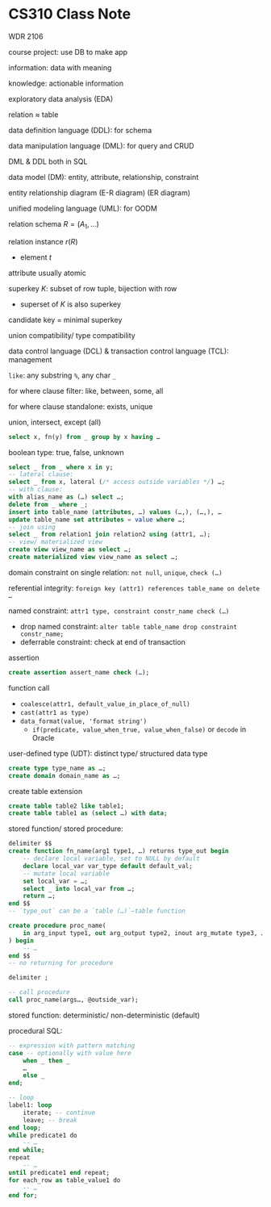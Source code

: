 # CS310 Class Note

WDR 2106

course project: use DB to make app

information: data with meaning

knowledge: actionable information

exploratory data analysis (EDA)

relation ≈ table

data definition language (DDL): for schema

data manipulation language (DML): for query and CRUD

DML & DDL both in SQL

data model (DM): entity, attribute, relationship, constraint

entity relationship diagram (E-R diagram) (ER diagram)

unified modeling language (UML): for OODM

relation schema $R=(A_1,…)$

relation instance $r(R)$

- element $t$

attribute usually atomic

superkey $K$: subset of row tuple, bijection with row

- superset of $K$ is also superkey

candidate key = minimal superkey

union compatibility/ type compatibility

data control language (DCL) & transaction control language (TCL): management

`like`: any substring `%`, any char `_`

for where clause filter: like, between, some, all

for where clause standalone: exists, unique

union, intersect, except (all)

```sql
select x, fn(y) from _ group by x having …
```

boolean type: true, false, unknown

```sql
select _ from _ where x in y;
-- lateral clause:
select _ from x, lateral (/* access outside variables */) …;
-- with clause:
with alias_name as (…) select …;
delete from _ where _;
insert into table_name (attributes, …) values (…,), (…,), …
update table_name set attributes = value where …;
-- join using
select _ from relation1 join relation2 using (attr1, …);
-- view/ materialized view
create view view_name as select …;
create materialized view view_name as select …;
```

domain constraint on single relation: `not null`, `unique`, `check (…)`

referential integrity: `foreign key (attr1) references table_name on delete …`

named constraint: `attr1 type, constraint constr_name check (…)`

- drop named constraint: `alter table table_name drop constraint constr_name;`
- deferrable constraint: check at end of transaction

assertion

```sql
create assertion assert_name check (…);
```

function call

- `coalesce(attr1, default_value_in_place_of_null)`
- `cast(attr1 as type)`
- `data_format(value, 'format string')`
    - `if(predicate, value_when_true, value_when_false)` or `decode` in Oracle

user-defined type (UDT): distinct type/ structured data type

```sql
create type type_name as …;
create domain domain_name as …;
```

create table extension

```sql
create table table2 like table1;
create table table1 as (select …) with data;
```

stored function/ stored procedure:

```sql
delimiter $$
create function fn_name(arg1 type1, …) returns type_out begin
    -- declare local variable, set to NULL by default
    declare local_var var_type default default_val;
    -- mutate local variable
    set local_var = …;
    select _ into local_var from …;
    return …;
end $$
-- `type_out` can be a `table (…)`—table function

create procedure proc_name(
    in arg_input type1, out arg_output type2, inout arg_mutate type3, …
) begin
    -- …
end $$
-- no returning for procedure

delimiter ;

-- call procedure
call proc_name(args…, @outside_var);
```

stored function: deterministic/ non-deterministic (default)

procedural SQL:

```sql
-- expression with pattern matching
case -- optionally with value here
    when _ then _
    …
    else _
end;

-- loop
label1: loop
    iterate; -- continue
    leave; -- break
end loop;
while predicate1 do
    -- …
end while;
repeat
    -- …
until predicate1 end repeat;
for each_row as table_value1 do
    -- …
end for;
```
